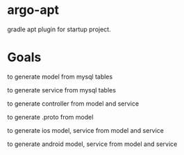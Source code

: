 # argo-apt
gradle apt plugin for startup project.

# Goals
to generate model from mysql tables

to generate service from mysql tables

to generate controller from model and service

to generate .proto from model

to generate ios model, service from model and service

to generate android model, service from model and service

